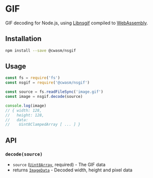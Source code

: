 # GIF

GIF decoding for Node.js, using [Libnsgif][Libnsgif] compiled to [WebAssembly][WebAssembly].

[Libnsgif]: https://www.netsurf-browser.org/projects/libnsgif/
[WebAssembly]: https://webassembly.org

## Installation

```sh
npm install --save @cwasm/nsgif
```

## Usage

```js
const fs = require('fs')
const nsgif = require('@cwasm/nsgif')

const source = fs.readFileSync('image.gif')
const image = nsgif.decode(source)

console.log(image)
// { width: 128,
//   height: 128,
//   data:
//    Uint8ClampedArray [ ... ] }
```

## API

### `decode(source)`

- `source` ([`Uint8Array`](https://developer.mozilla.org/en-US/docs/Web/JavaScript/Reference/Global_Objects/Uint8Array), required) - The GIF data
- returns [`ImageData`](https://developer.mozilla.org/en-US/docs/Web/API/ImageData) - Decoded width, height and pixel data
